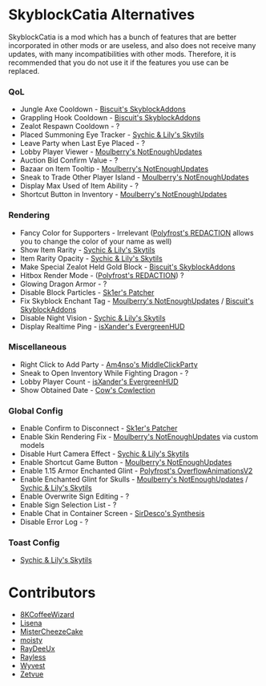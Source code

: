 # SkyblockCatia Alternatives

SkyblockCatia is a mod which has
a bunch of features that are better
incorporated in other mods or are
useless, and also does not receive
many updates, with many incompatibilities
with other mods. Therefore, it is
recommended that you do not use it
if the features you use can be replaced.

### QoL

* Jungle Axe Cooldown - [Biscuit's SkyblockAddons](https://github.com/BiscuitDevelopment/SkyblockAddons/releases/latest)
* Grappling Hook Cooldown - [Biscuit's SkyblockAddons](https://github.com/BiscuitDevelopment/SkyblockAddons/releases/latest)
* Zealot Respawn Cooldown - ?
* Placed Summoning Eye Tracker - [Sychic & Lily's Skytils](https://github.com/Skytils/SkytilsMod/releases/latest)
* Leave Party when Last Eye Placed - ?
* Lobby Player Viewer - [Moulberry's NotEnoughUpdates](https://github.com/Moulberry/NotEnoughUpdates/releases/latest)
* Auction Bid Confirm Value - ?
* Bazaar on Item Tooltip - [Moulberry's NotEnoughUpdates](https://github.com/Moulberry/NotEnoughUpdates/releases/latest)
* Sneak to Trade Other Player Island - [Moulberry's NotEnoughUpdates](https://github.com/Moulberry/NotEnoughUpdates/releases/latest)
* Display Max Used of Item Ability - ?
* Shortcut Button in Inventory - [Moulberry's NotEnoughUpdates](https://github.com/Moulberry/NotEnoughUpdates/releases/latest)

### Rendering

* Fancy Color for Supporters - Irrelevant ([Polyfrost's REDACTION](https://github.com/Polyfrost/REDACTION/releases/latest) allows you to change the color of your name as well)
* Show Item Rarity - [Sychic & Lily's Skytils](https://github.com/Skytils/SkytilsMod/releases/latest)
* Item Rarity Opacity - [Sychic & Lily's Skytils](https://github.com/Skytils/SkytilsMod/releases/latest)
* Make Special Zealot Held Gold Block - [Biscuit's SkyblockAddons](https://github.com/BiscuitDevelopment/SkyblockAddons/releases/latest)
* Hitbox Render Mode - ([Polyfrost's REDACTION](https://github.com/Polyfrost/REDACTION/releases/latest)) ?
* Glowing Dragon Armor - ?
* Disable Block Particles - [Sk1er's Patcher](https://sk1er.club/mods/patcher)
* Fix Skyblock Enchant Tag - [Moulberry's NotEnoughUpdates](https://github.com/Moulberry/NotEnoughUpdates/latest) / [Biscuit's SkyblockAddons](https://github.com/BiscuitDevelopment/SkyblockAddons/releases/latest)
* Disable Night Vision - [Sychic & Lily's Skytils](https://github.com/Skytils/SkytilsMod/releases/latest)
* Display Realtime Ping - [isXander's EvergreenHUD](https://modrinth.com/mod/evergreenhud)

### Miscellaneous

* Right Click to Add Party - [Am4nso's MiddleClickParty](https://hypixel.net/threads/forge-1-8-9-middleclickparty-invite-players-to-your-party-by-middle-clicking.3349916/)
* Sneak to Open Inventory While Fighting Dragon - ?
* Lobby Player Count - [isXander's EvergreenHUD](https://modrinth.com/mod/evergreenhud)
* Show Obtained Date - [Cow's Cowlection](https://github.com/cow-mc/Cowlection/releases/latest)

### Global Config

* Enable Confirm to Disconnect - [Sk1er's Patcher](https://sk1er.club/mods/patcher)
* Enable Skin Rendering Fix - [Moulberry's NotEnoughUpdates](https://github.com/Moulberry/NotEnoughUpdates/releases/latest) via custom models
* Disable Hurt Camera Effect - [Sychic & Lily's Skytils](https://github.com/Skytils/SkytilsMod/releases/latest)
* Enable Shortcut Game Button - [Moulberry's NotEnoughUpdates](https://github.com/Moulberry/NotEnoughUpdates/releases/latest)
* Enable 1.15 Armor Enchanted Glint - [Polyfrost's OverflowAnimationsV2](https://github.com/Polyfrost/OverflowAnimationsV2/releases/latest)
* Enable Enchanted Glint for Skulls - [Moulberry's NotEnoughUpdates](https://github.com/Moulberry/NotEnoughUpdates/releases/latest) / [Sychic & Lily's Skytils](https://github.com/Skytils/SkytilsMod/releases/latest)
* Enable Overwrite Sign Editing - ?
* Enable Sign Selection List - ?
* Enable Chat in Container Screen - [SirDesco's Synthesis](https://github.com/SynthesisMod/Synthesis) 
* Disable Error Log - ?

### Toast Config

* [Sychic & Lily's Skytils](https://github.com/Skytils/SkytilsMod/releases/latest)

# Contributors

* [8KCoffeeWizard](https://github.com/8KCoffeeWizard)
* [Lisena](https://github.com/lisenaaaa)
* [MisterCheezeCake](https://github.com/MisterCheezeCake)
* [moisty](https://github.com/Mqisty)
* [RayDeeUx](https://github.com/RayDeeUx)
* [Rayless](https://github.com/UnderscoreRayless)
* [Wyvest](https://github.com/Wyvest)
* [Zetvue](https://zetvue.github.io/)
